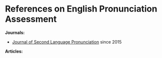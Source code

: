 # References on English Pronunciation Assessment

**Journals:**

+ [Journal of Second Language Pronunciation](https://benjamins.com/catalog/jslp) since 2015  

**Articles:**  

